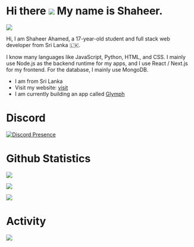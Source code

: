 Hi there ![](https://user-images.githubusercontent.com/18350557/176309783-0785949b-9127-417c-8b55-ab5a4333674e.gif) My name is Shaheer.
===============================================================================================================================
![](https://komarev.com/ghpvc/?username=spicybirsge&abbreviated=true)

Hi, I am Shaheer Ahamed, a 17-year-old student and full stack web developer from Sri Lanka 🇱🇰.

I know many languages like JavaScript, Python, HTML, and CSS. I mainly use Node.js as the backend runtime for my apps, and I use React / Next.js for my frontend. For the database, I mainly use MongoDB.

* I am from Sri Lanka
* Visit my website: [visit](https://shaheerahamed.vercel.app)
* I am currently building an app called [Glymph](https://github.com/GlymphApp)

# Discord

[![Discord Presence](https://discord.c99.nl/widget/theme-2/818903544723406858.png)](https://discord.com/users/818903544723406858)


# Github Statistics

![](https://github-readme-stats.vercel.app/api?username=spicybirsge&show_icons=true&theme=radical)

![](https://github-profile-trophy.vercel.app/?username=spicybirsge&theme=radical)

![](https://github-readme-stats.vercel.app/api/top-langs?username=spicybirsge&show_icons=true&theme=radical&layout=compact)

# Activity
![](https://wakatime.com/share/@shaheer/03a32594-d8bf-48d4-8724-240c22a5399d.svg)
